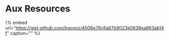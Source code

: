 # Aux Resources

{% embed url="https://gist.github.com/bgoonz/4006e76c6a67b9023e0839ea863ab14f" caption="" %}

